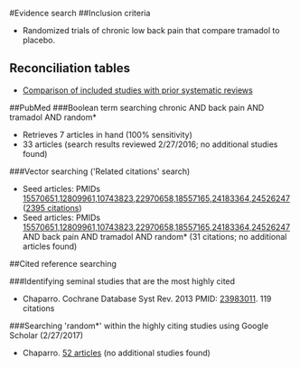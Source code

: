 #Evidence search
##Inclusion criteria
* Randomized trials of chronic low back pain that compare tramadol to placebo.

## Reconciliation tables
* [Comparison of included studies with prior systematic reviews](../../tree/master/reconciliation-tables/)

##PubMed
###Boolean term searching
chronic AND back pain AND tramadol AND random\*
* Retrieves 7 articles in hand (100% sensitivity)
* 33 articles (search results reviewed 2/27/2016; no additional studies found)

###Vector searching ('Related citations' search)
* Seed articles: PMIDs [15570651,12809961,10743823,22970658,18557165,24183364,24526247](https://www.ncbi.nlm.nih.gov/pubmed?cmd=Search&tool=SUMSearch2plugins&otool=kumclib&term=15570651%2012809961%2010743823%2022970658%2018557165%2024183364%2024526247) ([2395 citations](https://www.ncbi.nlm.nih.gov/pubmed?linkname=pubmed_pubmed&from_uid=15570651,12809961,10743823,22970658,18557165,24183364,24526247))
* Seed articles: PMIDs [15570651,12809961,10743823,22970658,18557165,24183364,24526247](https://www.ncbi.nlm.nih.gov/pubmed?cmd=Search&tool=SUMSearch2plugins&otool=kumclib&term=15570651%2012809961%2010743823%2022970658%2018557165%2024183364%2024526247) AND back pain AND tramadol AND random* (31 citations; no additional articles found)

##Cited reference searching

###Identifying seminal studies that are the most highly cited
- Chaparro. Cochrane Database Syst Rev. 2013 PMID: [23983011](https://pubmed.gov/23983011). 119 citations

###Searching 'random*' within the highly citing studies using Google Scholar (2/27/2017)
- Chaparro. [52 articles](https://scholar.google.com/scholar?q=random*&btnG=&hl=en&as_sdt=2005&sciodt=0%2C5&cites=5931559829283316894&scipsc=1) (no additional studies found)

